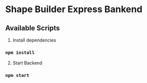 # Shape Builder Express Bankend

## Available Scripts

1. Install dependencies
### `npm install`

2. Start Backend
### `npm start`
